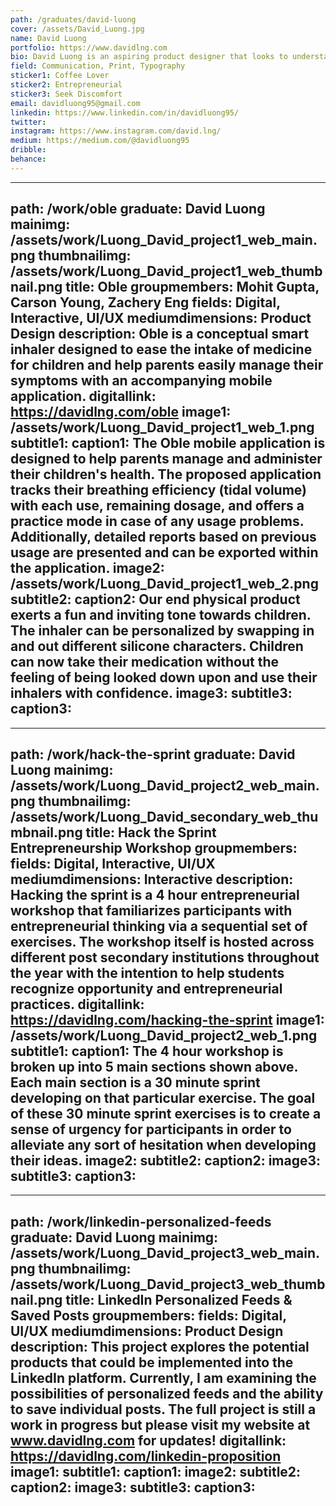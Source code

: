 ```yaml
---
path: /graduates/david-luong
cover: /assets/David_Luong.jpg
name: David Luong
portfolio: https://www.davidlng.com
bio: David Luong is an aspiring product designer that looks to understand human behaviour on an extremely deep level. He is passionate about behavioural science and is fascinated by why people do what they do. Wanting to also help others realize their own aspirations and act upon them, he believes that this drive of his comes from his mentors, teaching him that anything is truly possible if the right mindset is applied. David strives to reflect that same message through writing about his personal experiences, teaching, and or speaking about his personal story. Believing that the most beautiful experiences and lessons are always on the other side of fear, he is constantly seeking discomfort and tries to push others out of theirs as well. 
field: Communication, Print, Typography
sticker1: Coffee Lover
sticker2: Entrepreneurial
sticker3: Seek Discomfort
email: davidluong95@gmail.com
linkedin: https://www.linkedin.com/in/davidluong95/
twitter: 
instagram: https://www.instagram.com/david.lng/
medium: https://medium.com/@davidluong95
dribble: 
behance: 
---
```


---
path: /work/oble
graduate: David Luong
mainimg: /assets/work/Luong_David_project1_web_main.png
thumbnailimg: /assets/work/Luong_David_project1_web_thumbnail.png
title: Oble
groupmembers: Mohit Gupta, Carson Young, Zachery Eng
fields: Digital, Interactive, UI/UX
mediumdimensions: Product Design
description: Oble is a conceptual smart inhaler designed to ease the intake of medicine for children and help parents easily manage their symptoms with an accompanying mobile application.
digitallink: https://davidlng.com/oble
image1: /assets/work/Luong_David_project1_web_1.png
subtitle1: 
caption1: The Oble mobile application is designed to help parents manage and administer their children's health. The proposed application tracks their breathing efficiency (tidal volume) with each use, remaining dosage, and offers a practice mode in case of any usage problems. Additionally, detailed reports based on previous usage are presented and can be exported within the application.
image2: /assets/work/Luong_David_project1_web_2.png
subtitle2: 
caption2: Our end physical product exerts a fun and inviting tone towards children. The inhaler can be personalized by swapping in and out different silicone characters. Children can now take their medication without the feeling of being looked down upon and use their inhalers with confidence.
image3:
subtitle3: 
caption3: 
---

---
path: /work/hack-the-sprint
graduate: David Luong
mainimg: /assets/work/Luong_David_project2_web_main.png
thumbnailimg: /assets/work/Luong_David_secondary_web_thumbnail.png
title: Hack the Sprint Entrepreneurship Workshop
groupmembers: 
fields: Digital, Interactive, UI/UX
mediumdimensions:  Interactive
description: Hacking the sprint is a 4 hour entrepreneurial workshop that familiarizes participants with entrepreneurial thinking via a sequential set of exercises. The workshop itself is hosted across different post secondary institutions throughout the year with the intention to help students recognize opportunity and entrepreneurial practices.
digitallink: https://davidlng.com/hacking-the-sprint
image1: /assets/work/Luong_David_project2_web_1.png
subtitle1: 
caption1: The 4 hour workshop is broken up into 5 main sections shown above. Each main section is a 30 minute sprint developing on that particular exercise. The goal of these 30 minute sprint exercises is to create a sense of urgency for participants in order to alleviate any sort of hesitation when developing their ideas.
image2:
subtitle2: 
caption2: 
image3:
subtitle3: 
caption3: 
---

---
path: /work/linkedin-personalized-feeds
graduate: David Luong
mainimg: /assets/work/Luong_David_project3_web_main.png
thumbnailimg: /assets/work/Luong_David_project3_web_thumbnail.png
title: LinkedIn Personalized Feeds & Saved Posts
groupmembers: 
fields: Digital, UI/UX
mediumdimensions:  Product Design
description: This project explores the potential products that could be implemented into the LinkedIn platform. Currently, I am examining the possibilities of personalized feeds and the ability to save individual posts. The full project is still a work in progress but please visit my website at www.davidlng.com for updates!
digitallink: https://davidlng.com/linkedin-proposition
image1:
subtitle1: 
caption1: 
image2:
subtitle2: 
caption2: 
image3:
subtitle3: 
caption3: 
---

